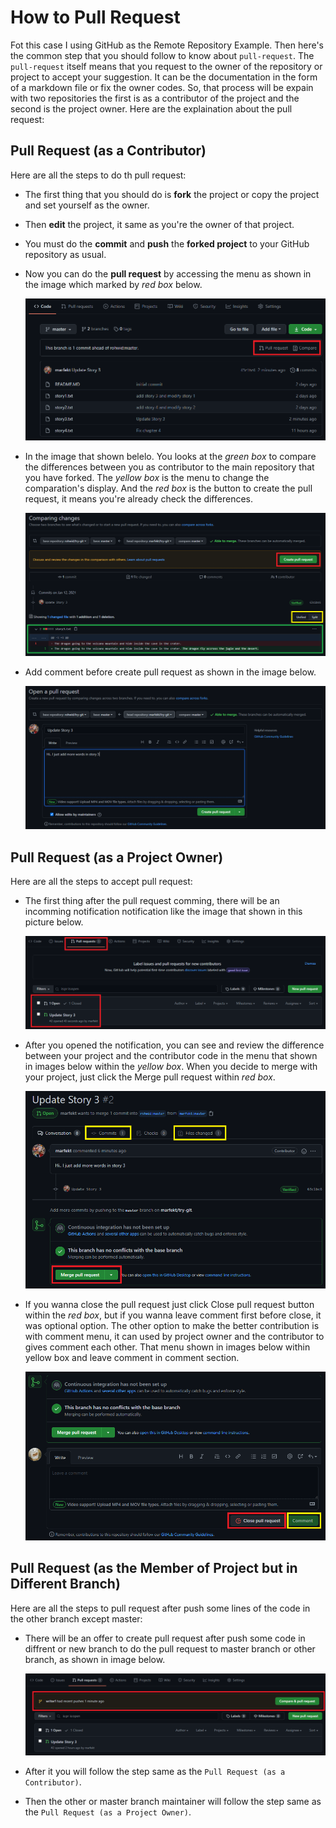 # How to Pull Request

Fot this case I using GitHub as the Remote Repository Example. Then here's the common step that you should follow to know about `pull-request`. The `pull-request` itself means that you request to the owner of the repository or project to accept your suggestion. It can be the documentation in the form of a markdown file or fix the owner codes. So, that process will be expain with two repositories the first is as a contributor of the project and the second is the project owner. Here are the explaination about the pull request: 

## Pull Request (as a Contributor)

Here are all the steps to do th pull request:

+ The first thing that you should do is **fork** the project or copy the project and set yourself as the owner.
+ Then **edit** the project, it same as you're the owner of that project.
+ You must do the **commit** and **push** the **forked project** to your GitHub repository as usual.
+ Now you can do the **pull request** by accessing the menu as shown in the image which marked by *red box* below.

    ![img](img/new-pull-request.png)

+ In the image that shown belelo. You looks at the *green box* to compare the differences between you as contributor to the main repository that you have forked. The *yellow box* is the menu to change the comparation's display. And the *red box* is the button to create the pull request, it means you're already check the differences.

    ![img](img/compare-pull-request.png)

+ Add comment before create pull request as shown in the image below.

    ![img](img/tittle-comment-pull-request.png)

## Pull Request (as a Project Owner)

Here are all the steps to accept pull request:

+ The first thing after the pull request comming, there will be an incomming notification notification like the image that shown in this picture below.

    ![img](img/notif-pull-request.png)

+ After you opened the notification, you can see and review the difference between your project and the contributor code in the menu that shown in images below within the *yellow box*. When you decide to merge with your project, just click the Merge pull request within *red box*.

    ![img](img/accept-pull-request.png)

+ If you wanna close the pull request just click Close pull request button within the *red box*, but if you wanna leave comment first before close, it was optional option. The other option to make the better contribution is with comment menu, it can used by project owner and the contributor to gives comment each other. That menu shown in images below within yellow box and leave comment in comment section.

    ![img](img/close-or-discuss-pull-request.png)

## Pull Request (as the Member of Project but in Different Branch)

Here are all the steps to pull request after push some lines of the code in the other branch except master:

+ There will be an offer to create pull request after push some code in diffrent or new branch to do the pull request to master branch or other branch, as shown in image below.

    ![img](img/branch-notif-pull-request.png)

+ After it you will follow the step same as the `Pull Request (as a Contributor)`.
+ Then the other or master branch maintainer will follow the step same as the `Pull Request (as a Project Owner)`.